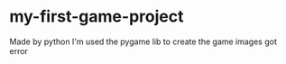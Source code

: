 # my-first-game-project
Made by python
I'm used the pygame lib to create the game 
images got error
